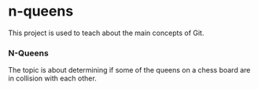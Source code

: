 # n-queens

This project is used to teach about the main concepts of Git.

### N-Queens

The topic is about determining if some of the queens on a chess board are in collision with each other.

